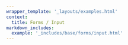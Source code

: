 ```yaml
---
wrapper_template: '_layouts/examples.html'
context:
  title: Forms / Input
markdown_includes:
  example: '_includes/base/forms/input.html'
---
```

